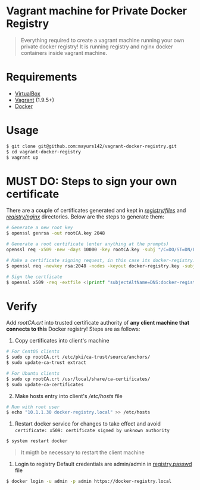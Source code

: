 # Vagrant machine for Private Docker Registry
>Everything required to create a vagrant machine running your own private docker registry!
>It is running registry and nginx docker containers inside vagrant machine.

# Requirements
  - [VirtualBox][1]
  - [Vagrant][2] (1.9.5+)
  - [Docker][5]

# Usage
```sh
$ git clone git@github.com:mayurs142/vagrant-docker-registry.git
$ cd vagrant-docker-registry
$ vagrant up
```

# MUST DO: Steps to sign your own certificate
There are a couple of certificates generated and kept in *[registry/files][3]* and *[registry/nginx][4]* directories.
Below are the steps to generate them:
```sh
# Generate a new root key
$ openssl genrsa -out rootCA.key 2048

# Generate a root certificate (enter anything at the prompts)
openssl req -x509 -new -days 10000 -key rootCA.key -subj "/C=DO/ST=DN/L=DN/O=Evaldez, Inc./CN=Evaldez Root CA" -out rootCA.crt

# Make a certificate signing request, in this case its docker-registry.local
$ openssl req -newkey rsa:2048 -nodes -keyout docker-registry.key -subj "/C=DO/ST=DN/L=DN/O=Evaldez, Inc./CN=*.example.com" -out docker-registry.local.csr

# Sign the certficate
$ openssl x509 -req -extfile <(printf "subjectAltName=DNS:docker-registry.local,DNS:docker-registry.local") -in docker-registry.local.csr -CA rootCA.crt -CAkey rootCA.key -CAcreateserial -out docker-registry.crt -days 10000
```

# Verify
Add *rootCA.crt* into trusted certificate authority of **any client machine that connects to this** Docker registry!
Steps are as follows:
1. Copy certificates into client's machine
```sh
# For CentOS clients
$ sudo cp rootCA.crt /etc/pki/ca-trust/source/anchors/
$ sudo update-ca-trust extract

# For Ubuntu clients
$ sudo cp rootCA.crt /usr/local/share/ca-certificates/
$ sudo update-ca-certificates
```
2. Make hosts entry into client's */etc/hosts* file
```sh
# Run with root user
$ echo "10.1.1.30 docker-registry.local" >> /etc/hosts
```
1. Restart docker service for changes to take effect and avoid `certificate: x509: certificate signed by unknown authority`
```sh
$ system restart docker
```
> It migth be necessary to restart the client machine
1. Login to registry
Default credentials are admin/admin in [registry.passwd][6] file
```sh
$ docker login -u admin -p admin https://docker-registry.local
```

[1]: https://www.virtualbox.org/wiki/Downloads
[2]: http://www.vagrantup.com/downloads.html
[3]: https://github.com/mayurs142/vagrant-docker-registry/tree/master/registry/files
[4]: https://github.com/mayurs142/vagrant-docker-registry/tree/master/registry/nginx
[5]: https://docs.docker.com/install/
[6]: https://github.com/mayurs142/vagrant-docker-registry/blob/master/registry/nginx/registry.passwd
